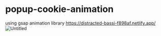 # popup-cookie-animation
using gsap animation library
https://distracted-bassi-f898af.netlify.app/
![Untitled](https://user-images.githubusercontent.com/72503528/146771663-22f95a60-3a0d-47fd-a66d-d1ecb0836191.png)
